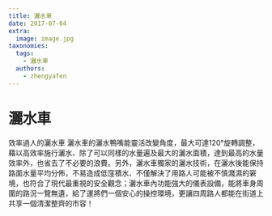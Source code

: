 ```yaml
---
title: 灑水車
date: 2017-07-04
extra:
  image: image.jpg
taxonomies:
  tags:
    - 灑水車
  authors:
    - zhengyafen 
---
```

# 灑水車


效率過人的灑水車
灑水車的灑水鴨嘴能靈活改變角度，最大可達120°旋轉調整，藉以高效率施行灑水、除了可以同樣的水量遍及最大的灑水面積，達到最高的水量效率外，也省去了不必要的浪費。另外，灑水車獨家的灑水技術，在灑水後能保持路面水量平均分佈，不易造成低窪積水、不僅解決了用路人可能被不慎濺濕的窘境，也符合了現代最重視的安全觀念；灑水車內功能強大的儀表設備，能將車身周圍的路況一覽無遺，給了運將們一個安心的操控環境，更讓四周路人都能在街道上共享一個清潔整齊的市容！